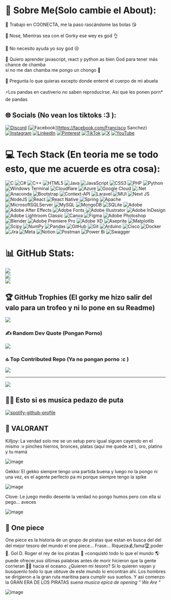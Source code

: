 # 💫 Sobre Me(Solo cambie el About):
🔭 Trabajo en COONECTA, me la paso rascándome las bolas 😘<br><br>👯 Nose, Mientras sea con el Gorky ese wey es god 👌<br><br>🤝 No necesito ayuda yo soy god 😒<br><br>🌱 Quiero aprender javascript, react y python as bien God para tener más chance de chamba<br>si no me dan chamba me pongo un chongo 🐛<br><br>💬 Pregunta lo que quieras excepto donde enterré el cuerpo de mi abuela <br><br>⚡Los pandas en cautiverio no saben reproducirse. Así que les ponen porn* de pandas


## 🌐 Socials (No vean los tiktoks :3 ):
[![Discord](https://img.shields.io/badge/Discord-%237289DA.svg?logo=discord&logoColor=white)](https://discord.gg/K2py5tNP) [![Facebook](https://img.shields.io/badge/Facebook-%231877F2.svg?logo=Facebook&logoColor=white)](https://facebook.com/Francisco Sanchez) [![Instagram](https://img.shields.io/badge/Instagram-%23E4405F.svg?logo=Instagram&logoColor=white)](https://instagram.com/jose_sz_24) [![LinkedIn](https://img.shields.io/badge/LinkedIn-%230077B5.svg?logo=linkedin&logoColor=white)](https://linkedin.com/in/jose-sanchez-756163189) [![Pinterest](https://img.shields.io/badge/Pinterest-%23E60023.svg?logo=Pinterest&logoColor=white)](https://pinterest.com/josesanchez200424) [![TikTok](https://img.shields.io/badge/TikTok-%23000000.svg?logo=TikTok&logoColor=white)](https://tiktok.com/@p4nchopig) [![X](https://img.shields.io/badge/X-black.svg?logo=X&logoColor=white)](https://x.com/Panchop0w0) [![YouTube](https://img.shields.io/badge/YouTube-%23FF0000.svg?logo=YouTube&logoColor=white)](https://youtube.com/@PanchoPig) 

# 💻 Tech Stack (En teoria me se todo esto, que me acuerde es otra cosa): 
![C](https://img.shields.io/badge/c-%2300599C.svg?style=for-the-badge&logo=c&logoColor=white) ![C#](https://img.shields.io/badge/c%23-%23239120.svg?style=for-the-badge&logo=csharp&logoColor=white) ![C++](https://img.shields.io/badge/c++-%2300599C.svg?style=for-the-badge&logo=c%2B%2B&logoColor=white) ![HTML5](https://img.shields.io/badge/html5-%23E34F26.svg?style=for-the-badge&logo=html5&logoColor=white) ![Java](https://img.shields.io/badge/java-%23ED8B00.svg?style=for-the-badge&logo=openjdk&logoColor=white) ![JavaScript](https://img.shields.io/badge/javascript-%23323330.svg?style=for-the-badge&logo=javascript&logoColor=%23F7DF1E) ![CSS3](https://img.shields.io/badge/css3-%231572B6.svg?style=for-the-badge&logo=css3&logoColor=white) ![PHP](https://img.shields.io/badge/php-%23777BB4.svg?style=for-the-badge&logo=php&logoColor=white) ![Python](https://img.shields.io/badge/python-3670A0?style=for-the-badge&logo=python&logoColor=ffdd54) ![Windows Terminal](https://img.shields.io/badge/Windows%20Terminal-%234D4D4D.svg?style=for-the-badge&logo=windows-terminal&logoColor=white) ![Cloudflare](https://img.shields.io/badge/Cloudflare-F38020?style=for-the-badge&logo=Cloudflare&logoColor=white) ![Azure](https://img.shields.io/badge/azure-%230072C6.svg?style=for-the-badge&logo=microsoftazure&logoColor=white) ![Google Cloud](https://img.shields.io/badge/GoogleCloud-%234285F4.svg?style=for-the-badge&logo=google-cloud&logoColor=white) ![.Net](https://img.shields.io/badge/.NET-5C2D91?style=for-the-badge&logo=.net&logoColor=white) ![Anaconda](https://img.shields.io/badge/Anaconda-%2344A833.svg?style=for-the-badge&logo=anaconda&logoColor=white) ![Bootstrap](https://img.shields.io/badge/bootstrap-%238511FA.svg?style=for-the-badge&logo=bootstrap&logoColor=white) ![Context-API](https://img.shields.io/badge/Context--Api-000000?style=for-the-badge&logo=react) ![Laravel](https://img.shields.io/badge/laravel-%23FF2D20.svg?style=for-the-badge&logo=laravel&logoColor=white) ![MUI](https://img.shields.io/badge/MUI-%230081CB.svg?style=for-the-badge&logo=mui&logoColor=white) ![Next JS](https://img.shields.io/badge/Next-black?style=for-the-badge&logo=next.js&logoColor=white) ![NodeJS](https://img.shields.io/badge/node.js-6DA55F?style=for-the-badge&logo=node.js&logoColor=white) ![React](https://img.shields.io/badge/react-%2320232a.svg?style=for-the-badge&logo=react&logoColor=%2361DAFB) ![React Native](https://img.shields.io/badge/react_native-%2320232a.svg?style=for-the-badge&logo=react&logoColor=%2361DAFB) ![Spring](https://img.shields.io/badge/spring-%236DB33F.svg?style=for-the-badge&logo=spring&logoColor=white) ![Apache](https://img.shields.io/badge/apache-%23D42029.svg?style=for-the-badge&logo=apache&logoColor=white) ![MicrosoftSQLServer](https://img.shields.io/badge/Microsoft%20SQL%20Server-CC2927?style=for-the-badge&logo=microsoft%20sql%20server&logoColor=white) ![MySQL](https://img.shields.io/badge/mysql-4479A1.svg?style=for-the-badge&logo=mysql&logoColor=white) ![MongoDB](https://img.shields.io/badge/MongoDB-%234ea94b.svg?style=for-the-badge&logo=mongodb&logoColor=white) ![SQLite](https://img.shields.io/badge/sqlite-%2307405e.svg?style=for-the-badge&logo=sqlite&logoColor=white) ![Adobe](https://img.shields.io/badge/adobe-%23FF0000.svg?style=for-the-badge&logo=adobe&logoColor=white) ![Adobe After Effects](https://img.shields.io/badge/Adobe%20After%20Effects-9999FF.svg?style=for-the-badge&logo=Adobe%20After%20Effects&logoColor=white) ![Adobe Fonts](https://img.shields.io/badge/Adobe%20Fonts-000B1D.svg?style=for-the-badge&logo=Adobe%20Fonts&logoColor=white) ![Adobe Illustrator](https://img.shields.io/badge/adobe%20illustrator-%23FF9A00.svg?style=for-the-badge&logo=adobe%20illustrator&logoColor=white) ![Adobe InDesign](https://img.shields.io/badge/Adobe%20InDesign-49021F?style=for-the-badge&logo=adobeindesign&logoColor=FF3366) ![Adobe Lightroom Classic](https://img.shields.io/badge/Adobe%20Lightroom%20Classic-31A8FF.svg?style=for-the-badge&logo=Adobe%20Lightroom%20Classic&logoColor=white) ![Canva](https://img.shields.io/badge/Canva-%2300C4CC.svg?style=for-the-badge&logo=Canva&logoColor=white) ![Figma](https://img.shields.io/badge/figma-%23F24E1E.svg?style=for-the-badge&logo=figma&logoColor=white) ![Adobe Photoshop](https://img.shields.io/badge/adobe%20photoshop-%2331A8FF.svg?style=for-the-badge&logo=adobe%20photoshop&logoColor=white) ![Blender](https://img.shields.io/badge/blender-%23F5792A.svg?style=for-the-badge&logo=blender&logoColor=white) ![Adobe Premiere Pro](https://img.shields.io/badge/Adobe%20Premiere%20Pro-9999FF.svg?style=for-the-badge&logo=Adobe%20Premiere%20Pro&logoColor=white) ![Adobe XD](https://img.shields.io/badge/Adobe%20XD-470137?style=for-the-badge&logo=Adobe%20XD&logoColor=#FF61F6) ![Aseprite](https://img.shields.io/badge/Aseprite-FFFFFF?style=for-the-badge&logo=Aseprite&logoColor=#7D929E) ![Matplotlib](https://img.shields.io/badge/Matplotlib-%23ffffff.svg?style=for-the-badge&logo=Matplotlib&logoColor=black) ![Scipy](https://img.shields.io/badge/SciPy-%230C55A5.svg?style=for-the-badge&logo=scipy&logoColor=%white) ![NumPy](https://img.shields.io/badge/numpy-%23013243.svg?style=for-the-badge&logo=numpy&logoColor=white) ![Pandas](https://img.shields.io/badge/pandas-%23150458.svg?style=for-the-badge&logo=pandas&logoColor=white) ![GitHub](https://img.shields.io/badge/github-%23121011.svg?style=for-the-badge&logo=github&logoColor=white) ![Git](https://img.shields.io/badge/git-%23F05033.svg?style=for-the-badge&logo=git&logoColor=white) ![Arduino](https://img.shields.io/badge/-Arduino-00979D?style=for-the-badge&logo=Arduino&logoColor=white) ![Cisco](https://img.shields.io/badge/cisco-%23049fd9.svg?style=for-the-badge&logo=cisco&logoColor=black) ![Docker](https://img.shields.io/badge/docker-%230db7ed.svg?style=for-the-badge&logo=docker&logoColor=white) ![Jira](https://img.shields.io/badge/jira-%230A0FFF.svg?style=for-the-badge&logo=jira&logoColor=white) ![Meta](https://img.shields.io/badge/Meta-%230467DF.svg?style=for-the-badge&logo=Meta&logoColor=white) ![Notion](https://img.shields.io/badge/Notion-%23000000.svg?style=for-the-badge&logo=notion&logoColor=white) ![Postman](https://img.shields.io/badge/Postman-FF6C37?style=for-the-badge&logo=postman&logoColor=white) ![Power Bi](https://img.shields.io/badge/power_bi-F2C811?style=for-the-badge&logo=powerbi&logoColor=black) ![Swagger](https://img.shields.io/badge/-Swagger-%23Clojure?style=for-the-badge&logo=swagger&logoColor=white)
# 📊 GitHub Stats:
![](https://github-readme-stats.vercel.app/api?username=PollitoTactico&theme=dark&hide_border=false&include_all_commits=true&count_private=true)<br/>
![](https://github-readme-streak-stats.herokuapp.com/?user=PollitoTactico&theme=dark&hide_border=false)<br/>
![](https://github-readme-stats.vercel.app/api/top-langs/?username=PollitoTactico&theme=dark&hide_border=false&include_all_commits=true&count_private=true&layout=compact)

## 🏆 GitHub Trophies (El gorky me hizo salir del valo para un trofeo y ni lo pone en su Readme)
![](https://github-profile-trophy.vercel.app/?username=PollitoTactico&theme=radical&no-frame=false&no-bg=true&margin-w=4)

### ✍️ Random Dev Quote (Pongan Porno)
![](https://quotes-github-readme.vercel.app/api?type=horizontal&theme=radical)

### 🔝 Top Contributed Repo (Ya no pongan porno :c )
![](https://github-contributor-stats.vercel.app/api?username=PollitoTactico&limit=5&theme=dark&combine_all_yearly_contributions=true)

---
[![](https://visitcount.itsvg.in/api?id=PollitoTactico&icon=0&color=0)](https://visitcount.itsvg.in)

## 😶‍🌫️ Esto si es musica pedazo de puta
[![spotify-github-profile](https://spotify-github-profile.kittinanx.com/api/view?uid=arcv1ig6py82rz4e768l54aqj&cover_image=true&theme=default&show_offline=false&background_color=121212&interchange=false)](https://github.com/kittinan/spotify-github-profile)

## 🤬 VALORANT 

Killjoy: La verdad solo me se un setup pero igual siguen cayendo en el mismo :v pinches hierros, bronces, platas (aqui me quede xd ), oro, platino y tu mamá

![image](https://github.com/user-attachments/assets/e4b8f95e-4f72-4248-a4c8-2bbade155538)

Gekko: El gekko siempre tengo una partida buena y luego no la pongo ni una vez, es el agente perfecto pa mi porque siempre tengo la spike

![image](https://github.com/user-attachments/assets/b5685122-cdf1-43b6-bba4-bef6d0dc1982)

Clove: Le juego medio desente la verdad no pongo humos pero con ella si pego... aveces

![image](https://github.com/user-attachments/assets/bf3cfc90-b524-4677-9ddc-43a44ed445ce)

## 🤯 One piece
One piece es la historia de un grupo de piratas que estan en busca del del del mejor tesoro del mundo el one piece... 
Frase...
Riqueza💰,fama🏆,poder💪.
Gol D. Roger el rey de los piratas 👑 💀conquistó todo lo que el mundo 🌎 puede ofrecer,sus últimas palabras antes de morir hicieron que la gente corrieran 🏃🏻 hacia el oceano. ¿Quieren mi tesoro? Si lo quieren vayan y busquenlo todo lo que obtuve de este mundo lo encontran ahi. Los hombres se dirigieron a la gran ruta maritina para cumplir sus sueños. Y asi comenzo la GRAN ERA DE LOS PIRATAS *suena musica epica de opening " We Are "*


![image](https://github.com/user-attachments/assets/a496bf93-7f9f-4868-814c-fa6ca34888e7)



<!-- Proudly created with GPRM ( https://gprm.itsvg.in ) -->
